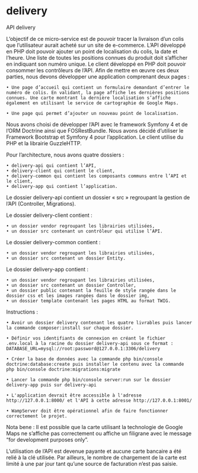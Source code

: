 # delivery
API delivery

L’objectif de ce micro-service est de pouvoir tracer la livraison d’un colis que l’utilisateur aurait acheté sur un site de e-commerce.
L’API développé en PHP doit pouvoir ajouter un point de localisation du colis, la date et l’heure. Une liste de toutes les positions connues du produit doit s’afficher en indiquant son numéro unique. Le client développé en PHP doit pouvoir consommer les contrôleurs de l’API. 
Afin de mettre en œuvre ces deux parties, nous devons développer une application comprenant deux pages :

    • Une page d’accueil qui contient un formulaire demandant d’entrer le numéro de colis. En validant, la page affiche les dernières positions connues. Une carte montrant la dernière localisation s’affiche également en utilisant le service de cartographie de Google Maps.
    
    • Une page qui permet d’ajouter un nouveau point de localisation. 
    
Nous avons choisi de développer l’API avec le framework Symfony 4 et de l’ORM Doctrine ainsi que FOSRestBundle. Nous avons décidé d’utiliser le Framework Bootstrap et Symfony 4 pour l’application. Le client utilise du PHP et la librairie GuzzleHTTP. 

Pour l’architecture, nous avons quatre dossiers : 

    • delivery-api qui contient l’API, 
    • delivery-client qui contient le client, 
    • delivery-common qui contient les composants communs entre l’API et le client,
    • delivery-app qui contient l’application. 
    
Le dossier delivery-api contient un dossier « src » regroupant la gestion de l’API (Controller, Migrations).

Le dossier delivery-client contient :

    • un dossier vendor regroupant les librairies utilisées,
    • un dossier src contenant un contrôleur qui utilise l’API. 
    
Le dossier delivery-common contient :

    • un dossier vendor regroupant les librairies utilisées, 
    • un dossier src contenant un dossier Entity.
    
Le dossier delivery-app contient :

    • un dossier vendor regroupant les librairies utilisées, 
    • un dossier src contenant un dossier Controller, 
    • un dossier public contenant la feuille de style rangée dans le dossier css et les images rangées dans le dossier img,
    • un dossier template contenant les pages HTML au format TWIG. 
    
Instructions :    
      
    • Avoir un dossier delivery contenant les quatre livrables puis lancer la commande composer:install sur chaque dossier.
      
    • Définir vos identifiants de connexion en créant le fichier .env.local à la racine du dossier delivery-api sous ce format : DATABASE_URL=mysql://root:password@127.0.0.1:3306/delivery
      
    • Créer la base de données avec la commande php bin/console doctrine:database:create puis installer le contenu avec la commande php bin/console doctrine:migrations:migrate
      
    • Lancer la commande php bin/console server:run sur le dossier delivery-app puis sur delivery-api 
      
    • L'application devrait être accessible à l'adresse http://127.0.0.1:8000/ et l'API à cette adresse http://127.0.0.1:8001/
      
    • WampServer doit être opérationnel afin de faire fonctionner correctement le projet. 

Nota bene : Il est possible que la carte utilisant la technologie de Google Maps ne s’affiche pas correctement ou affiche un filigrane avec le message “for development purposes only”.

L’utilisation de l’API est devenue payante et aucune carte bancaire a été relié à la clé utilisée.
Par ailleurs, le nombre de chargement de la carte est limité à une par jour tant qu’une source de facturation n’est pas saisie.
